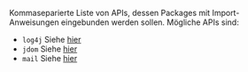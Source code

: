 Kommaseparierte Liste von APIs, dessen Packages mit Import-Anweisungen
eingebunden werden sollen. Mögliche APIs sind:
- `log4j` Siehe [hier](http://logging.apache.org/log4j/1.2/apidocs/index.html)
- `jdom` Siehe [hier](http://www.jdom.org/docs/apidocs/index.html)
- `mail` Siehe [hier](http://java.sun.com/products/javamail/javadocs/index.html)
